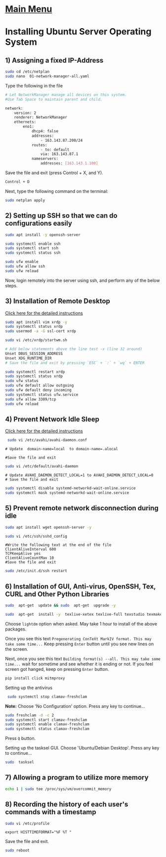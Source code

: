 # [Main Menu](index.html)

# Installing Ubuntu Server Operating System

## 1) Assigning a fixed IP-Address

```bash
sudo cd /etc/netplan
sudo nano  01-network-manager-all.yaml
```


Type the following in the file
```bash
# Let NetworkManager manage all devices on this system. 
#Use Tab Space to maintain parent and child.

network:
    version: 2
    renderer: NetworkManager
    ethernets:
        eno1:
            dhcp4: false
            addresses:
                - 163.143.87.200/24
            routes:
                - to: default
                via: 163.143.87.1
            nameservers:
                addresses: [163.143.1.100]
```


Save the file and exit (press Control + X, and Y).
```bash
Control + D
```
Next, type the following command on the terminal:
```bash
sudo netplan apply
```
    

## 2) Setting up SSH so that we can do configurations easily
```bash
sudo apt install -y openssh-server
```
    
```bash
sudo systemctl enable ssh
sudo systemctl start ssh
sudo systemctl status ssh
```
    
```bash
sudo ufw enable
sudo ufw allow ssh    
sudo ufw reload
```


Now, login remotely into the server using ssh, and perform any of the below steps.

## 3) Installation of Remote Desktop

[Click here for the detailed instructions](https://tecadmin.net/how-to-install-xrdp-on-ubuntu-20-04/)
```bash
sudo apt install vim xrdp -y
sudo systemctl status xrdp
sudo usermod -a -G ssl-cert xrdp
```
    
```bash
sudo vi /etc/xrdp/startwm.sh
```

```bash
# Add below statements above the line test -x (line 32 around)    
Unset DBUS_SESSION_ADDRESS
Unset XDG_RUNTIME_DIR
# Save the file and exit by pressing `ESC` + `:` + `wq` + ENTER
``` 

```bash
sudo systemctl restart xrdp 
sudo systemctl status xrdp
sudo ufw status
sudo ufw default allow outgoing
sudo ufw default deny incoming 
sudo systemctl status ufw.service
sudo ufw allow 3389/tcp
sudo ufw reload
```

## 4) Prevent Network Idle Sleep

[Click here for the detailed instructions](https://ubuntu-mate.community/t/stop-network-disconnecting-in-ubuntu/829)

```bash
 sudo vi /etc/avahi/avahi-daemon.conf
```

```vi
# Update  domain-name=local  to domain-name=.alocal
 
#Save the file and exit
```

```bash
sudo vi /etc/default/avahi-daemon
```

```nano
# Update AVAHI_DAEMON_DETECT_LOCAL=1 to AVAHI_DAEMON_DETECT_LOCAL=0
# Save the file and exit
```

```bash
sudo systemctl disable systemd-networkd-wait-online.service
sudo systemctl mask systemd-networkd-wait-online.service
```


## 5) Prevent remote network disconnection during idle

```bash
sudo apt install wget openssh-server -y 

sudo vi /etc/ssh/sshd_config
```

```vi
#Write the following text at the end of the file
ClientAliveInterval 600
TCPKeepAlive yes
ClientAliveCountMax 10
#Save the file and exit
```
 
```bash
sudo /etc/init.d/ssh restart
```    

## 6) Installation of GUI, Anti-virus, OpenSSH, Tex, CURL and Other Python Libraries

```bash
sudo  apt-get  update && sudo  apt-get  upgrade -y
```
```bash
sudo  apt-get  install -y  texlive-xetex texlive-full texstudio texmaker texlive-latex-extra pandoc curl  libffi-dev libssl-dev libxml2-dev libxslt1-dev libjpeg8-dev zlib1g-dev python3-pip openssl libssl-dev build-essential libcurl4-gnutls-dev libxml2-dev tasksel lightdm clamav clamav-daemon mailutils gnupg2  vim bash-completion
```
Choose `lightdm` option when asked. May take 1 hour to install of the above packages.

Once you see this text `Pregenerating ConTeXt MarkIV format. This may take some time...`
Keep pressing `Enter` button until you see new lines on the screen.


Next, once you see this text `Building format(s) --all.
	This may take some time...` wait for sometime and see whether it is ending or not. If you feel screen got hanged, keep on pressing `Enter` button. 
```bash
pip install click mitmproxy
```
Setting up the antivirus
```bash
 sudo systemctl stop clamav-freshclam
``` 
__Note:__ Choose 'No Configuration' option. Press any key to continue... 

```bash
sudo freshclam -d -c 2
sudo systemctl start clamav-freshclam
sudo systemctl enable clamav-freshclam
sudo systemctl status clamav-freshclam
```
Press `Q` button.

Setting up the tasksel GUI. Choose 'Ubuntu/Debian Desktop'. Press any key to continue... 
```bash
sudo  tasksel
```
    


## 7) Allowing a program to utilize more memory
```bash
echo 1 | sudo tee /proc/sys/vm/overcommit_memory
```


## 8) Recording the history of each user's commands with a timestamp

```bash
sudo vi /etc/profile
```

```vi
export HISTTIMEFORMAT="%F %T " 
```
Save the file and exit. 

```bash
sudo reboot
```